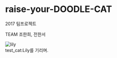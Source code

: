 # raise-your-DOODLE-CAT  
2017 팀프로젝트    
  
TEAM 조한희, 전한서  

![lily](https://github.com/seawavve/raise-your-DOODLE-CAT/blob/master/lily.png)  
test_cat:Lily를 기리며.  
